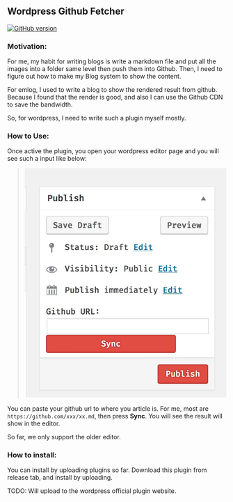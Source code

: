 Wordpress Github Fetcher
---
[![GitHub version](https://badge.fury.io/gh/MikeCoder%2Fwp-github-fetcher.svg)](https://badge.fury.io/gh/MikeCoder%2Fwp-github-fetcher)

### Motivation:
For me, my habit for writing blogs is write a markdown file and put all the images into a folder same level then push them into Github. Then, I need to figure out how to make my Blog system to show the content.

For emlog, I used to write a blog to show the rendered result from github. Because I found that the render is good, and also I can use the Github CDN to save the bandwidth.

So, for wordpress, I need to write such a plugin myself mostly.

### How to Use:
Once active the plugin, you open your wordpress editor page and you will see such a input like below:
> ![Plugin](./images/wp-github-fetcher.png)

You can paste your github url to where you article is. For me, most are `https://github.com/xxx/xx.md`, then press **Sync**. You will see the result will show in the editor.

So far, we only support the older editor.

### How to install:
You can install by uploading plugins so far. Download this plugin from release tab, and install by uploading.

TODO: Will upload to the wordpress official plugin website.

